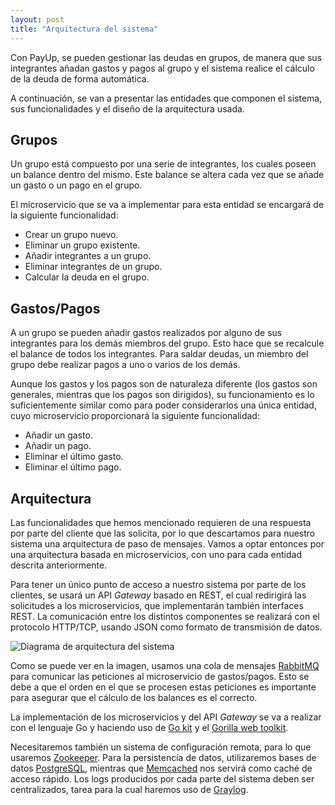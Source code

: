 ```yaml
---
layout: post
title: "Arquitectura del sistema"
---
```


Con PayUp, se pueden gestionar las deudas en grupos, de manera que sus integrantes
añadan gastos y pagos al grupo y el sistema realice el cálculo de la deuda de forma
automática.

A continuación, se van a presentar las entidades que componen el sistema, sus
funcionalidades y el diseño de la arquitectura usada.

## Grupos

Un grupo está compuesto por una serie de integrantes, los cuales poseen un balance
dentro del mismo. Este balance se altera cada vez que se añade un gasto o un pago en
el grupo.

El microservicio que se va a implementar para esta entidad se encargará de la siguiente
funcionalidad:

* Crear un grupo nuevo.
* Eliminar un grupo existente.
* Añadir integrantes a un grupo.
* Eliminar integrantes de un grupo.
* Calcular la deuda en el grupo.

## Gastos/Pagos

A un grupo se pueden añadir gastos realizados por alguno de sus integrantes para los
demás miembros del grupo. Esto hace que se recalcule el balance de todos los integrantes.
Para saldar deudas, un miembro del grupo debe realizar pagos a uno o varios de los demás.

Aunque los gastos y los pagos son de naturaleza diferente (los gastos son generales,
mientras que los pagos son dirigidos), su funcionamiento es lo suficientemente similar
como para poder considerarlos una única entidad, cuyo microservicio proporcionará la
siguiente funcionalidad:

* Añadir un gasto.
* Añadir un pago.
* Eliminar el último gasto.
* Eliminar el último pago.

## Arquitectura

Las funcionalidades que hemos mencionado requieren de una respuesta por parte del cliente
que las solicita, por lo que descartamos para nuestro sistema una arquitectura de paso de
mensajes. Vamos a optar entonces por una arquitectura basada en microservicios, con uno para
cada entidad descrita anteriormente.

Para tener un único punto de acceso a nuestro sistema por parte de los clientes, se usará
un API *Gateway* basado en REST, el cual redirigirá las solicitudes a los microservicios, que
implementarán también interfaces REST. La comunicación entre los distintos componentes se
realizará con el protocolo HTTP/TCP, usando JSON como formato de transmisión de datos.

![Diagrama de arquitectura del sistema](/pay-up/assets/images/architecture-diagram.png)

Como se puede ver en la imagen, usamos una cola de mensajes [RabbitMQ](https://www.rabbitmq.com/) para comunicar las peticiones al microservicio de gastos/pagos. Esto se debe a que el orden en el que se procesen estas peticiones es importante para asegurar que el cálculo de los balances es el correcto.

La implementación de los microservicios y del API *Gateway* se va a realizar con el lenguaje
Go y haciendo uso de [Go kit](https://gokit.io/) y el [Gorilla web toolkit](https://www.gorillatoolkit.org/).

Necesitaremos también un sistema de configuración remota, para lo que usaremos
[Zookeeper](https://zookeeper.apache.org/). Para la persistencia de datos, utilizaremos
bases de datos [PostgreSQL](https://www.postgresql.org/), mientras que [Memcached](https://memcached.org/)
nos servirá como caché de acceso rápido. Los logs producidos por cada parte del sistema deben
ser centralizados, tarea para la cual haremos uso de [Graylog](https://www.graylog.org/).
